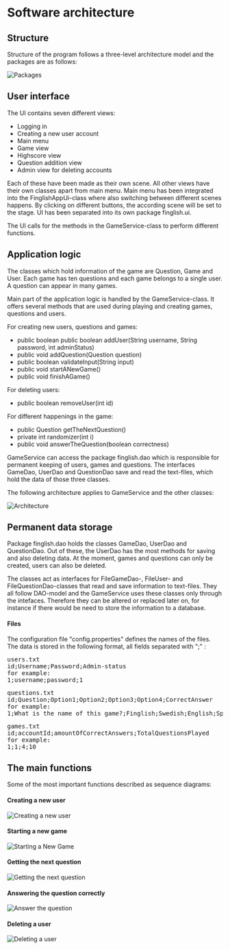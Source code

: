 # Software architecture

## Structure

Structure of the program follows a three-level architecture model and the packages are as follows:

![Packages](https://github.com/saarasat/finglish-app-otm-2019/blob/master/Documentation/images/Packages.png)

## User interface

The UI contains seven different views:

- Logging in
- Creating a new user account
- Main menu
- Game view
- Highscore view
- Question addition view
- Admin view for deleting accounts

Each of these have been made as their own scene. All other views have their own classes apart from main menu. Main menu has been integrated into the FinglishAppUi-class where also switching between different scenes happens. By clicking on different buttons, the according scene will be set to the stage. UI has been separated into its own package finglish.ui.

The UI calls for the methods in the GameService-class to perform different functions. 

## Application logic

The classes which hold information of the game are Question, Game and User. Each game has ten questions and each game belongs to a single user. A question can appear in many games. 

Main part of the application logic is handled by the GameService-class. It offers several methods that are used during playing and creating games, questions and users. 

For creating new users, questions and games:

- public boolean public boolean addUser(String username, String password, int adminStatus)
- public void addQuestion(Question question)
- public boolean validateInput(String input)
- public void startANewGame()
- public void finishAGame()

For deleting users: 

- public boolean removeUser(int id)

For different happenings in the game: 

- public Question getTheNextQuestion()
- private int randomizer(int i)
- public void answerTheQuestion(boolean correctness)

GameService can access the package finglish.dao which is responsible for permanent keeping of users, games and questions. The interfaces GameDao, UserDao and QuestionDao save and read the text-files, which hold the data of those three classes.

The following architecture applies to GameService and the other classes:

![Architecture](https://github.com/saarasat/finglish-app-otm-2019/blob/master/Documentation/images/Architecture.png)

## Permanent data storage

Package finglish.dao holds the classes GameDao, UserDao and QuestionDao. Out of these, the UserDao has the most methods for saving and also deleting data. At the moment, games and questions can only be created, users can also be deleted. 

The classes act as interfaces for FileGameDao-, FileUser- and FileQuestionDao-classes that read and save information to text-files. They all follow DAO-model and the GameService uses these classes only through the intefaces. Therefore they can be altered or replaced later on, for instance if there would be need to store the information to a database.

#### Files

The configuration file "config.properties" defines the names of the files. The data is stored in the following format, all fields separated with ";" :


<pre>
users.txt
id;Username;Password;Admin-status
for example:
1;username;password;1
</pre>

<pre>
questions.txt
id;Question;Option1;Option2;Option3;Option4;CorrectAnswer
for example:
1;What is the name of this game?;Finglish;Swedish;English;Spanish;Finglish
</pre>

<pre>
games.txt
id;accountId;amountOfCorrectAnswers;TotalQuestionsPlayed
for example:
1;1;4;10
</pre>

## The main functions

Some of the most important functions described as sequence diagrams:

#### Creating a new user

![Creating a new user](https://github.com/saarasat/finglish-app-otm-2019/blob/master/Documentation/images/sequence_addingANewUser.png)

#### Starting a new game

![Starting a New Game](https://github.com/saarasat/finglish-app-otm-2019/blob/master/Documentation/images/sequence_startAGame.png)

#### Getting the next question

![Getting the next question](https://github.com/saarasat/finglish-app-otm-2019/blob/master/Documentation/images/sequence_getTheNextQuestion.png)

#### Answering the question correctly

![Answer the question](https://github.com/saarasat/finglish-app-otm-2019/blob/master/Documentation/images/sequence_answerTheQuestionCorrectly.png)

#### Deleting a user

![Deleting a user](https://github.com/saarasat/finglish-app-otm-2019/blob/master/Documentation/images/sequence_deletingAUser.png)


